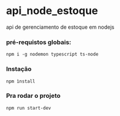 # api_node_estoque

api de gerenciamento de estoque em nodejs

### pré-requistos globais:
`npm i -g nodemon typescript ts-node`

### Instação
`npm ìnstall`

### Pra rodar o projeto
`npm run start-dev`